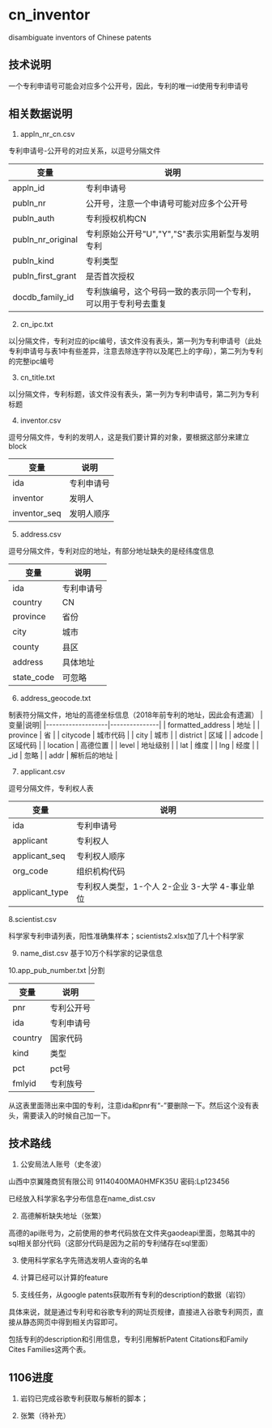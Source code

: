 # cn_inventor
disambiguate inventors of Chinese patents

## 技术说明

一个专利申请号可能会对应多个公开号，因此，专利的唯一id使用专利申请号

## 相关数据说明

1. appln_nr_cn.csv

专利申请号-公开号的对应关系，以逗号分隔文件

|变量|说明|
|-------------------|---------------|
|appln_id           |专利申请号|
|publn_nr           |公开号，注意一个申请号可能对应多个公开号|
|publn_auth         |专利授权机构CN|
|publn_nr_original|专利原始公开号"U","Y","S"表示实用新型与发明专利|
|publn_kind|专利类型|
|publn_first_grant|是否首次授权|
|docdb_family_id|专利族编号，这个号码一致的表示同一个专利，可以用于专利号去重复|

2. cn_ipc.txt
   
以|分隔文件，专利对应的ipc编号，该文件没有表头，第一列为专利申请号（此处专利申请号与表1中有些差异，注意去除连字符以及尾巴上的字母），第二列为专利的完整ipc编号

3. cn_title.txt

以|分隔文件，专利标题，该文件没有表头，第一列为专利申请号，第二列为专利标题

4. inventor.csv

逗号分隔文件，专利的发明人，这是我们要计算的对象，要根据这部分来建立block

|变量|说明|
|-------------------|---------------|
|ida           |专利申请号|
|inventor           |发明人|
|inventor_seq         |发明人顺序|

5. address.csv

逗号分隔文件，专利对应的地址，有部分地址缺失的是经纬度信息

|变量|说明|
|-------------------|---------------|
|ida           |专利申请号|
|country           |CN|
|province         |省份|
|city|城市|
|county|县区|
|address|具体地址|
|state_code|可忽略|

6. address_geocode.txt

制表符分隔文件，地址的高德坐标信息（2018年前专利的地址，因此会有遗漏）
|变量|说明|
|-------------------|---------------|
| formatted_address | 地址          | 
| province          | 省          |
| citycode          | 城市代码          |
| city              | 城市          |
| district          | 区域          |
| adcode            | 区域代码          |
| location          | 高德位置          |
| level             | 地址级别          |
| lat               | 维度        |
| lng               | 经度     |
| _id               | 忽略     |
| addr              | 解析后的地址 | 

7. applicant.csv

逗号分隔文件，专利权人表

|变量|说明|
|-------------------|---------------|
|ida           |专利申请号|
|applicant           |专利权人|
|applicant_seq         |专利权人顺序|
|org_code|组织机构代码|
|applicant_type|专利权人类型，1-个人 2-企业 3-大学 4-事业单位|

8.scientist.csv

科学家专利申请列表，阳性准确集样本；scientists2.xlsx加了几十个科学家

9. name_dist.csv
基于10万个科学家的记录信息

10.app_pub_number.txt |分割

|变量|说明|
|-------------------|---------------|
|pnr|专利公开号|
|ida           |专利申请号|
|country           |国家代码|
|kind         |类型|
|pct|pct号|
|fmlyid|专利族号|

从这表里面筛出来中国的专利，注意ida和pnr有“-”要删除一下。然后这个没有表头，需要读入的时候自己加一下。


## 技术路线

1. 公安局法人账号（史冬波）

山西中京翼隆商贸有限公司
91140400MA0HMFK35U
密码:Lp123456

已经放入科学家名字分布信息在name_dist.csv

2. 高德解析缺失地址（张繁）

高德的api账号为，之前使用的参考代码放在文件夹gaodeapi里面，忽略其中的sql相关部分代码（这部分代码是因为之前的专利储存在sql里面）

3. 使用科学家名字先筛选发明人查询的名单

4. 计算已经可以计算的feature

5. 支线任务，从google patents获取所有专利的description的数据（岩钧）

具体来说，就是通过专利号和谷歌专利的网址页规律，直接进入谷歌专利网页，直接从静态网页中得到相关内容即可。

包括专利的description和引用信息，专利引用解析Patent Citations和Family Cites Families这两个表。

## 1106进度

1. 岩钧已完成谷歌专利获取与解析的脚本；

2. 张繁（待补充）
